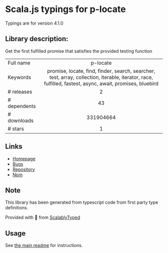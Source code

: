
# Scala.js typings for p-locate

Typings are for version 4.1.0

## Library description:
Get the first fulfilled promise that satisfies the provided testing function

|                    |                 |
| ------------------ | :-------------: |
| Full name          | p-locate |
| Keywords           | promise, locate, find, finder, search, searcher, test, array, collection, iterable, iterator, race, fulfilled, fastest, async, await, promises, bluebird |
| # releases         | 2 |
| # dependents       | 43 |
| # downloads        | 331904664 |
| # stars            | 1 |

## Links
- [Homepage](https://github.com/sindresorhus/p-locate#readme)
- [Bugs](https://github.com/sindresorhus/p-locate/issues)
- [Repository](https://github.com/sindresorhus/p-locate)
- [Npm](https://www.npmjs.com/package/p-locate)
    


## Note
This library has been generated from typescript code from first party type definitions.

Provided with :purple_heart: from [ScalablyTyped](https://github.com/oyvindberg/ScalablyTyped)

## Usage
See [the main readme](../../readme.md) for instructions.


